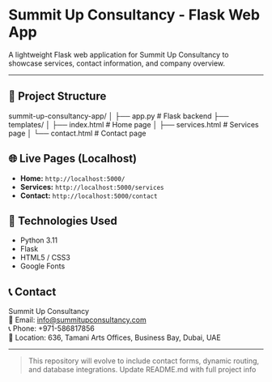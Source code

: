 # Summit Up Consultancy - Flask Web App

A lightweight Flask web application for Summit Up Consultancy to showcase services, contact information, and company overview.

---

## 📁 Project Structure

summit-up-consultancy-app/
│
├── app.py # Flask backend
├── templates/
│ ├── index.html # Home page
│ ├── services.html # Services page
│ └── contact.html # Contact page

## 🌐 Live Pages (Localhost)

- **Home:** `http://localhost:5000/`
- **Services:** `http://localhost:5000/services`
- **Contact:** `http://localhost:5000/contact`

## 🚀 Technologies Used

- Python 3.11
- Flask
- HTML5 / CSS3
- Google Fonts

## 📞 Contact

Summit Up Consultancy  
📧 Email: info@summitupconsultancy.com  
📞 Phone: +971-586817856  
📍 Location: 636, Tamani Arts Offices, Business Bay, Dubai, UAE

---

> This repository will evolve to include contact forms, dynamic routing, and database integrations.
Update README.md with full project info
